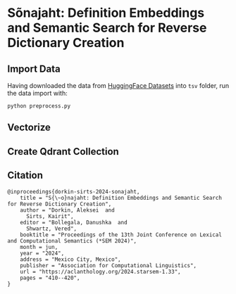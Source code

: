# Sõnajaht: Definition Embeddings and Semantic Search for Reverse Dictionary Creation


## Import Data

Having downloaded the data from [HuggingFace Datasets](https://huggingface.co/datasets/adorkin/sonajaht) into
`tsv` folder, run the data import with:

`python preprocess.py`

## Vectorize

## Create Qdrant Collection

## Citation

```
@inproceedings{dorkin-sirts-2024-sonajaht,
    title = "S{\~o}najaht: Definition Embeddings and Semantic Search for Reverse Dictionary Creation",
    author = "Dorkin, Aleksei  and
      Sirts, Kairit",
    editor = "Bollegala, Danushka  and
      Shwartz, Vered",
    booktitle = "Proceedings of the 13th Joint Conference on Lexical and Computational Semantics (*SEM 2024)",
    month = jun,
    year = "2024",
    address = "Mexico City, Mexico",
    publisher = "Association for Computational Linguistics",
    url = "https://aclanthology.org/2024.starsem-1.33",
    pages = "410--420",
}
```